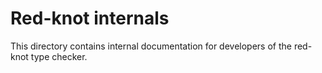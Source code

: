 # Red-knot internals

This directory contains internal documentation for developers of the red-knot type checker.
